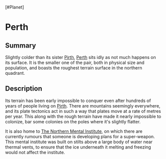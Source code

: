 [#Planet]

# Perth

## Summary

Slightly colder than its sister [Pirth](Pirth.md), [Perth](Perth.md) sits idly as not much happens on its surface. It is the smaller one of the pair, both in physical size and population, and boasts the roughest terrain surface in the northern quadrant.

## Description

Its terrain has been early impossible to conquer even after hundreds of years of people living on [Pirth](Pirth.md). There are mountains seemingly everywhere, and its plate tectonics act in such a way that plates move at a rate of metres per year. This along with the rough terrain have made it nearly impossible to colonize, bar some colonies on the poles where it's slightly flatter.

It is also home to [The Northern Mental Institute](../Locations/The%20Northern%20Mental%20Institute.md), on which there are currently rumours that someone is developing plans for a super-weapon. This mental institute was built on stilts above a large body of water near thermal vents, to ensure that the ice underneath it melting and freezing would not affect the institute.